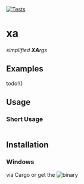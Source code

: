 [![Tests](https://github.com/Phydon/xa/actions/workflows/rust.yml/badge.svg)](https://github.com/Phydon/xa/actions/workflows/rust.yml)


# xa

*simplified **XA**rgs*

## Examples

todo!()

## Usage

### Short Usage

```
```

## Installation

### Windows

via Cargo or get the ![binary](https://github.com/Phydon/xa/releases)
